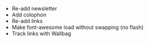 - Re-add newsletter
- Add colophon
- Re-add links
- Make font-awesome load without swapping (no flash)
- Track links with Wallbag